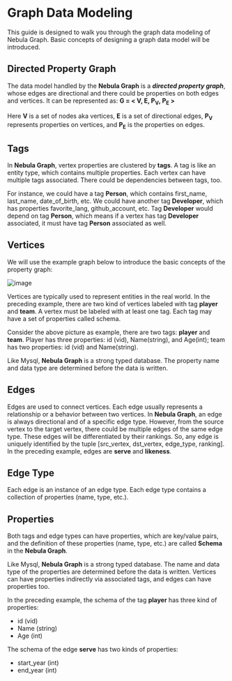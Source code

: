 # Graph Data Modeling
This guide is designed to walk you through the graph data modeling  of Nebula Graph. Basic concepts of designing a graph data model will be introduced.

## Directed Property Graph

The data model handled by the **Nebula Graph** is a **_directed property graph_**, whose edges are directional and there could be properties on both edges and vertices. It can be represented as:
**G = < V, E, P<sub>V</sub>, P<sub>E</sub> >**

Here **V** is a set of nodes aka vertices, **E** is a set of directional edges,
**P<sub>V</sub>** represents properties on vertices, and **P<sub>E</sub>** is the properties on edges.

## Tags
In **Nebula Graph**, vertex properties are clustered by **tags**. A tag is like an entity type, which contains multiple properties. Each vertex can have multiple tags associated. There could be dependencies between tags, too.

For instance, we could have a tag **Person**, which contains first_name, last_name, date_of_birth, etc. We could have another tag **Developer**, which has properties favorite_lang, github_account, etc. Tag **Developer** would depend on tag **Person**, which means if a vertex has tag **Developer** associated, it must have tag **Person** associated as well.

## Vertices
We will use the example graph below to introduce the basic concepts of the property graph:

![image](https://user-images.githubusercontent.com/42762957/61120012-96b25a80-a4ce-11e9-8460-067cac52a1e0.png)

Vertices are typically used to represent entities in the real world. In the preceding example, there are two kind of vertices labeled with tag **player** and **team**. A vertex must be labeled with at least one tag. Each tag may have a set of properties called schema.

Consider the above picture as example, there are two tags: **player** and **team**. Player has three properties: id (vid), Name(string), and Age(int); team has two properties: id (vid) and Name(string).

Like Mysql, **Nebula Graph** is a strong typed database. The property name and data type are determined before the data is written.

## Edges
Edges are used to connect vertices. Each edge usually represents a relationship or a behavior between two vertices. In **Nebula Graph**, an edge is always directional and of a specific edge type. However, from the source vertex to the target vertex, there could be multiple edges of
the same edge type.
These edges will be differentiated by their rankings. So, any
edge is uniquely identified by the tuple [src_vertex, dst_vertex, edge_type, ranking]. In
the preceding example, edges are **serve**
and **likeness**.

## Edge Type

Each edge is an instance of an edge type. Each edge type contains a collection of properties (name, type, etc.).

## Properties

Both tags and edge types can have properties, which are key/value pairs, and the definition of these properties (name, type, etc.) are called **Schema** in the **Nebula Graph**. 

Like Mysql, **Nebula Graph** is a strong typed database. The name and data type of the properties are determined before the data is written. Vertices can have properties indirectly via associated tags, and edges can have properties too.

In the preceding example, the schema of the tag **player** has three kind of properties:
- id (vid)
- Name (string)
- Age (int)

The schema of the edge **serve** has two kinds of properties:
- start_year (int)
- end_year (int)






